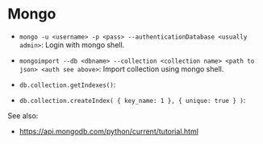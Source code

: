 # Mongo
* `mongo -u <username> -p <pass> --authenticationDatabase <usually admin>`: Login with mongo shell.
* `mongoimport --db <dbname> --collection <collection name> <path to json> <auth see above>`: Import collection using mongo shell.

* `db.collection.getIndexes()`:
* `db.collection.createIndex( { key_name: 1 }, { unique: true } )`:


See also: 
* https://api.mongodb.com/python/current/tutorial.html
